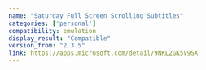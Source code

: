 ```yaml
---
name: "Saturday Full Screen Scrolling Subtitles"
categories: ['personal']
compatibility: emulation
display_result: "Compatible"
version_from: "2.3.5"
link: https://apps.microsoft.com/detail/9NKL2GK5V9SX
---
```

